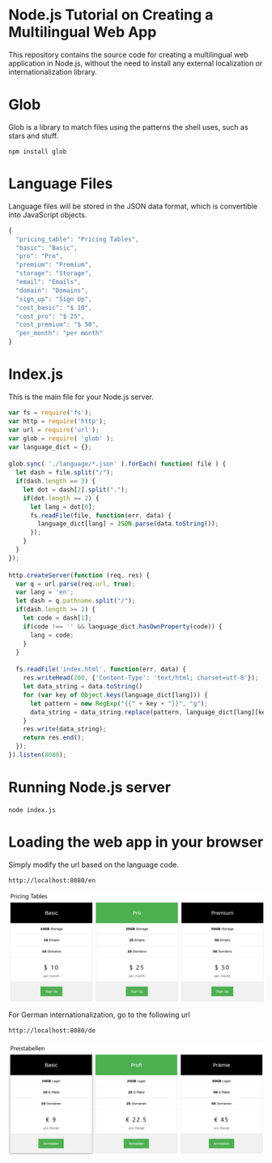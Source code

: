 # Node.js Tutorial on Creating a Multilingual Web App
This repository contains the source code for creating a multilingual web application in Node.js, without the need to install any external localization or internationalization library.

# Glob
Glob is a library to match files using the patterns the shell uses, such as stars and stuff.

    npm install glob

# Language Files
Language files will be stored in the JSON data format, which is convertible into JavaScript objects.

```js
{
  "pricing_table": "Pricing Tables",
  "basic": "Basic",
  "pro": "Pro",
  "premium": "Premium",
  "storage": "Storage",
  "email": "Emails",
  "domain": "Domains",
  "sign_up": "Sign Up",
  "cost_basic": "$ 10",
  "cost_pro": "$ 25",
  "cost_premium": "$ 50",
  "per_month": "per month"
}
```

# Index.js
This is the main file for your Node.js server.

```js
var fs = require('fs');
var http = require('http');
var url = require('url');
var glob = require( 'glob' );
var language_dict = {};

glob.sync( './language/*.json' ).forEach( function( file ) {
  let dash = file.split("/");
  if(dash.length == 3) {
    let dot = dash[2].split(".");
    if(dot.length == 2) {
      let lang = dot[0];
      fs.readFile(file, function(err, data) {
        language_dict[lang] = JSON.parse(data.toString());
      });
    }
  }
});

http.createServer(function (req, res) {
  var q = url.parse(req.url, true);
  var lang = 'en';
  let dash = q.pathname.split("/");
  if(dash.length >= 2) {
    let code = dash[1];
    if(code !== '' && language_dict.hasOwnProperty(code)) {
      lang = code;
    }
  }

  fs.readFile('index.html', function(err, data) {
    res.writeHead(200, {'Content-Type': 'text/html; charset=utf-8'});
    let data_string = data.toString()
    for (var key of Object.keys(language_dict[lang])) {
      let pattern = new RegExp("{{" + key + "}}", "g");
      data_string = data_string.replace(pattern, language_dict[lang][key]);
    }
    res.write(data_string);
    return res.end();
  });
}).listen(8080);
```

# Running Node.js server

    node index.js

# Loading the web app in your browser
Simply modify the url based on the language code.

    http://localhost:8080/en

![Example of web page output in English](en.png)

For German internationalization, go to the following url

    http://localhost:8080/de

![Example of web page output in German](de.png)
